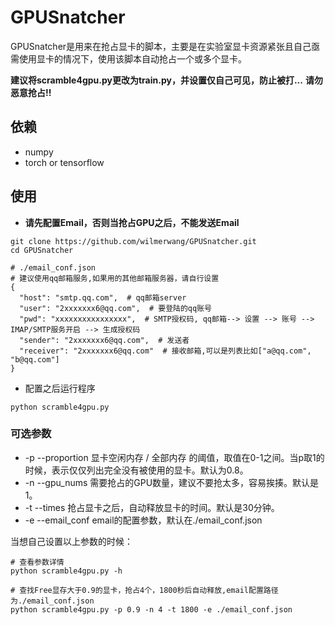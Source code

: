 # GPUSnatcher

GPUSnatcher是用来在抢占显卡的脚本，主要是在实验室显卡资源紧张且自己亟需使用显卡的情况下，使用该脚本自动抢占一个或多个显卡。

**建议将scramble4gpu.py更改为train.py，并设置仅自己可见，防止被打...**
**请勿恶意抢占!!**

## 依赖

- numpy
- torch or tensorflow

## 使用

- **请先配置Email，否则当抢占GPU之后，不能发送Email**
```
git clone https://github.com/wilmerwang/GPUSnatcher.git
cd GPUSnatcher

# ./email_conf.json
# 建议使用qq邮箱服务,如果用的其他邮箱服务器，请自行设置
{
  "host": "smtp.qq.com",  # qq邮箱server
  "user": "2xxxxxxx6@qq.com",  # 要登陆的qq账号
  "pwd": "xxxxxxxxxxxxxxxx",  # SMTP授权码, qq邮箱--> 设置 --> 账号 --> IMAP/SMTP服务开启 --> 生成授权码
  "sender": "2xxxxxxx6@qq.com",  # 发送者
  "receiver": "2xxxxxxx6@qq.com"  # 接收邮箱,可以是列表比如["a@qq.com", "b@qq.com"]
}
```

- 配置之后运行程序
```shell
python scramble4gpu.py
```

### 可选参数

- -p --proportion 显卡空闲内存 / 全部内存 的阈值，取值在0-1之间。当p取1的时候，表示仅仅列出完全没有被使用的显卡。默认为0.8。
- -n --gpu_nums 需要抢占的GPU数量，建议不要抢太多，容易挨揍。默认是1。
- -t --times 抢占显卡之后，自动释放显卡的时间。默认是30分钟。
- -e --email_conf email的配置参数，默认在./email_conf.json

当想自己设置以上参数的时候：

```shell
# 查看参数详情
python scramble4gpu.py -h

# 查找Free显存大于0.9的显卡，抢占4个，1800秒后自动释放,email配置路径为./email_conf.json
python scramble4gpu.py -p 0.9 -n 4 -t 1800 -e ./email_conf.json
```
